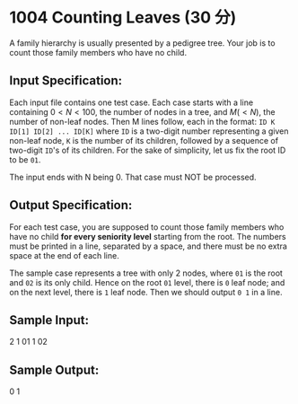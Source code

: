 # 1004 Counting Leaves (30 分)

A family hierarchy is usually presented by a pedigree tree. Your job is to count those family members who have no child.

## Input Specification:
Each input file contains one test case. Each case starts with a line containing $0 < N < 100$, the number of nodes in a tree, and $M (< N)$, the number of non-leaf nodes. Then M lines follow, each in the format:
`ID K ID[1] ID[2] ... ID[K]`
where `ID` is a two-digit number representing a given non-leaf node, `K` is the number of its children, followed by a sequence of two-digit `ID`'s of its children. For the sake of simplicity, let us fix the root ID to be `01`.

The input ends with N being 0. That case must NOT be processed.

## Output Specification:
For each test case, you are supposed to count those family members who have no child **for every seniority level** starting from the root. The numbers must be printed in a line, separated by a space, and there must be no extra space at the end of each line.

The sample case represents a tree with only 2 nodes, where `01` is the root and `02` is its only child. Hence on the root `01` level, there is `0` leaf node; and on the next level, there is `1` leaf node. Then we should output `0 1` in a line.

## Sample Input:
2 1
01 1 02

## Sample Output:
0 1
